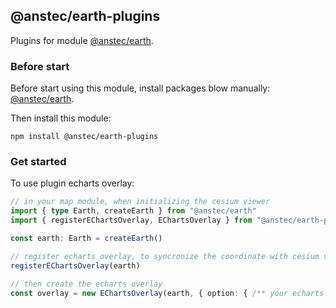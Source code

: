## @anstec/earth-plugins

Plugins for module [@anstec/earth](https://www.npmjs.com/package/@anstec/earth).

### Before start

Before start using this module, install packages blow manually: [@anstec/earth](https://www.npmjs.com/package/@anstec/earth).

Then install this module:  
```shell
npm install @anstec/earth-plugins
```

### Get started

To use plugin echarts overlay:

```ts
// in your map module, when initializing the cesium viewer
import { type Earth, createEarth } from "@anstec/earth"
import { registerEChartsOverlay, EChartsOverlay } from "@anstec/earth-plugins"

const earth: Earth = createEarth()

// register echarts overlay, to syncronize the coordinate with cesium viewer
registerEChartsOverlay(earth)

// then create the echarts overlay
const overlay = new EChartsOverlay(earth, { option: { /** your echarts option */ } })

```
